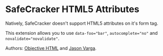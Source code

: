# SafeCracker HTML5 Attributes

Natively, SafeCracker doesn't support HTML5 attributes on it's form tag.

This extension allows you to use `data-foo="bar"`, `autocomplete="no"` and `novalidate="novalidate"`.

Authors: [Objective HTML](https://objectivehtml.com/) and [Jason Varga](http://pixelfear.com).
